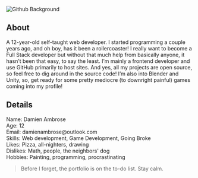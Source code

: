 
![Github Background](https://user-images.githubusercontent.com/89913900/134547235-d4c7c144-0656-4468-8fad-8e9361e6a180.png)
## About
<p>A 12-year-old self-taught web developer. I started programming a couple years ago, and oh boy, has it been a rollercoaster! I really want to become a Full Stack developer but without that much help from basically anyone, it hasn’t been that easy, to say the least. I’m mainly a frontend developer and use GitHub primarily to host sites. And yes, all my projects are open source, so feel free to dig around in the source code! I’m also into Blender and Unity, so, get ready for some pretty mediocre (to downright painful) games coming into my profile!<p>
<h2> Details </h2>
<p>
Name: Damien Ambrose <br>
Age: 12<br>
Email: damienambrose@outlook.com<br>
Skills: Web development, Game Development, Going Broke<br>
Likes: Pizza, all-nighters, drawing<br>
Dislikes: Math, people, the neighbors' dog<br>
Hobbies: Painting, programming, procrastinating

</p>

 <blockquote> 
 
 Before I forget, the portfolio is on the to-do list. Stay calm.
 </blockquote>
 <br>
